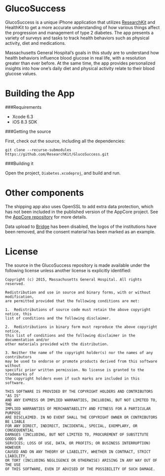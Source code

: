 GlucoSuccess
================

GlucoSuccess is a unique iPhone application that utilizes [ResearchKit](https://github.com/ResearchKit/ResearchKit) and HealthKit to get a more accurate understanding of how various things affect the progression and management of type 2 diabetes. The app presents a variety of surveys and tasks to track health behaviors such as physical activity, diet and medications. 

Massachusetts General Hospital’s goals in this study are to understand how health behaviors influence blood glucose in real life, with a resolution greater than ever before. At the same time, the app provides personalized insights into how one’s daily diet and physical activity relate to their blood glucose values. 


Building the App
================

###Requirements

* Xcode 6.3
* iOS 8.3 SDK

###Getting the source

First, check out the source, including all the dependencies:

```
git clone --recurse-submodules https://github.com/ResearchKit/GlucoSuccess.git
```

###Building it

Open the project, `Diabetes.xcodeproj`, and build and run.


Other components
================

The shipping app also uses OpenSSL to add extra data protection, which
has not been included in the published version of the AppCore
project. See the [AppCore repository](https://github.com/researchkit/AppCore) for more details.

Data upload to [Bridge](http://sagebase.org/bridge/) has been disabled, the logos of the institutions have been removed, and the consent material has been marked as an example.

License
=======

The source in the GlucoSuccess repository is made available under the
following license unless another license is explicitly identified:

```
Copyright (c) 2015, Massachusetts General Hospital. All rights reserved. 

Redistribution and use in source and binary forms, with or without modification,
are permitted provided that the following conditions are met:

1.  Redistributions of source code must retain the above copyright notice, this
list of conditions and the following disclaimer.

2.  Redistributions in binary form must reproduce the above copyright notice,
this list of conditions and the following disclaimer in the documentation and/or
other materials provided with the distribution.

3. Neither the name of the copyright holder(s) nor the names of any contributors
may be used to endorse or promote products derived from this software without
specific prior written permission. No license is granted to the trademarks of
the copyright holders even if such marks are included in this software.

THIS SOFTWARE IS PROVIDED BY THE COPYRIGHT HOLDERS AND CONTRIBUTORS "AS IS"
AND ANY EXPRESS OR IMPLIED WARRANTIES, INCLUDING, BUT NOT LIMITED TO, THE
IMPLIED WARRANTIES OF MERCHANTABILITY AND FITNESS FOR A PARTICULAR PURPOSE
ARE DISCLAIMED. IN NO EVENT SHALL THE COPYRIGHT OWNER OR CONTRIBUTORS BE LIABLE
FOR ANY DIRECT, INDIRECT, INCIDENTAL, SPECIAL, EXEMPLARY, OR CONSEQUENTIAL
DAMAGES (INCLUDING, BUT NOT LIMITED TO, PROCUREMENT OF SUBSTITUTE GOODS OR
SERVICES; LOSS OF USE, DATA, OR PROFITS; OR BUSINESS INTERRUPTION) HOWEVER
CAUSED AND ON ANY THEORY OF LIABILITY, WHETHER IN CONTRACT, STRICT LIABILITY,
OR TORT (INCLUDING NEGLIGENCE OR OTHERWISE) ARISING IN ANY WAY OUT OF THE USE
OF THIS SOFTWARE, EVEN IF ADVISED OF THE POSSIBILITY OF SUCH DAMAGE.
```

